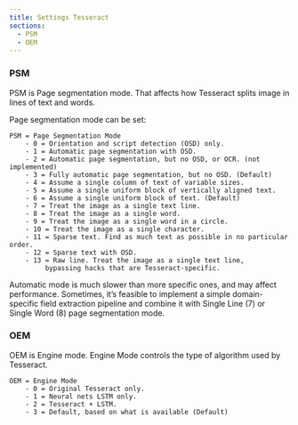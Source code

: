 ```yaml
---
title: Settings Tesseract
sections:
  - PSM
  - OEM
---
```

### PSM
PSM is Page segmentation mode. That affects how Tesseract splits image in lines of text and words.

Page segmentation mode can be set:
```
PSM = Page Segmentation Mode
    - 0 = Orientation and script detection (OSD) only.
    - 1 = Automatic page segmentation with OSD.
    - 2 = Automatic page segmentation, but no OSD, or OCR. (not implemented)
    - 3 = Fully automatic page segmentation, but no OSD. (Default)
    - 4 = Assume a single column of text of variable sizes.
    - 5 = Assume a single uniform block of vertically aligned text.
    - 6 = Assume a single uniform block of text. (Default)
    - 7 = Treat the image as a single text line.
    - 8 = Treat the image as a single word.
    - 9 = Treat the image as a single word in a circle.
    - 10 = Treat the image as a single character.
    - 11 = Sparse text. Find as much text as possible in no particular order.
    - 12 = Sparse text with OSD.
    - 13 = Raw line. Treat the image as a single text line,
         bypassing hacks that are Tesseract-specific.
```

Automatic mode is much slower than more specific ones, and may affect performance. Sometimes, it’s feasible to implement a simple domain-specific field extraction pipeline and combine it with Single Line (7) or Single Word (8) page segmentation mode.

### OEM
OEM is Engine mode. Engine Mode controls the type of algorithm used by Tesseract.

```
OEM = Engine Mode
    - 0 = Original Tesseract only.
    - 1 = Neural nets LSTM only.
    - 2 = Tesseract + LSTM.
    - 3 = Default, based on what is available (Default)
```